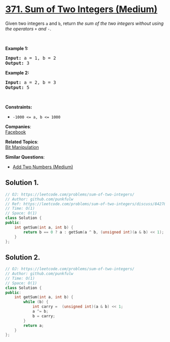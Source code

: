 # [371. Sum of Two Integers (Medium)](https://leetcode.com/problems/sum-of-two-integers/)

<p>Given two integers <code>a</code> and <code>b</code>, return <em>the sum of the two integers without using the operators</em> <code>+</code> <em>and</em> <code>-</code>.</p>

<p>&nbsp;</p>
<p><strong>Example 1:</strong></p>
<pre><strong>Input:</strong> a = 1, b = 2
<strong>Output:</strong> 3
</pre><p><strong>Example 2:</strong></p>
<pre><strong>Input:</strong> a = 2, b = 3
<strong>Output:</strong> 5
</pre>
<p>&nbsp;</p>
<p><strong>Constraints:</strong></p>

<ul>
	<li><code>-1000 &lt;= a, b &lt;= 1000</code></li>
</ul>


**Companies**:  
[Facebook](https://leetcode.com/company/facebook)

**Related Topics**:  
[Bit Manipulation](https://leetcode.com/tag/bit-manipulation/)

**Similar Questions**:
* [Add Two Numbers (Medium)](https://leetcode.com/problems/add-two-numbers/)

## Solution 1.

```cpp
// OJ: https://leetcode.com/problems/sum-of-two-integers/
// Author: github.com/punkfulw
// Ref: https://leetcode.com/problems/sum-of-two-integers/discuss/84278/A-summary%3A-how-to-use-bit-manipulation-to-solve-problems-easily-and-efficiently
// Time: O(1)
// Space: O(1)
class Solution {
public:
    int getSum(int a, int b) {
        return b == 0 ? a : getSum(a ^ b, (unsigned int)(a & b) << 1);
    }
};
```

## Solution 2.

```cpp
// OJ: https://leetcode.com/problems/sum-of-two-integers/
// Author: github.com/punkfulw
// Time: O(1)
// Space: O(1)
class Solution {
public:
    int getSum(int a, int b) {
        while (b) {
            int carry =  (unsigned int)(a & b) << 1;
            a ^= b;
            b = carry;
        }
        return a;
    }
};
```
